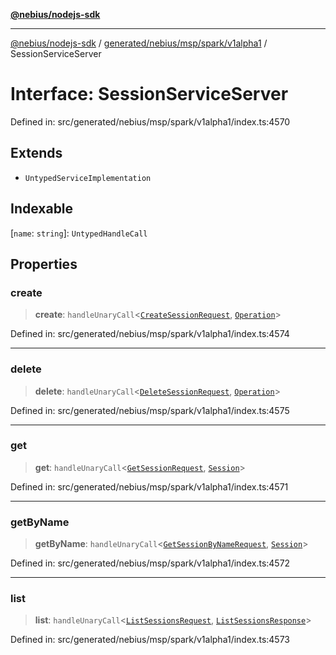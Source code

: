 [**@nebius/nodejs-sdk**](../../../../../../README.md)

***

[@nebius/nodejs-sdk](../../../../../../README.md) / [generated/nebius/msp/spark/v1alpha1](../README.md) / SessionServiceServer

# Interface: SessionServiceServer

Defined in: src/generated/nebius/msp/spark/v1alpha1/index.ts:4570

## Extends

- `UntypedServiceImplementation`

## Indexable

\[`name`: `string`\]: `UntypedHandleCall`

## Properties

### create

> **create**: `handleUnaryCall`\<[`CreateSessionRequest`](CreateSessionRequest.md), [`Operation`](../../../../common/v1/interfaces/Operation.md)\>

Defined in: src/generated/nebius/msp/spark/v1alpha1/index.ts:4574

***

### delete

> **delete**: `handleUnaryCall`\<[`DeleteSessionRequest`](DeleteSessionRequest.md), [`Operation`](../../../../common/v1/interfaces/Operation.md)\>

Defined in: src/generated/nebius/msp/spark/v1alpha1/index.ts:4575

***

### get

> **get**: `handleUnaryCall`\<[`GetSessionRequest`](GetSessionRequest.md), [`Session`](Session.md)\>

Defined in: src/generated/nebius/msp/spark/v1alpha1/index.ts:4571

***

### getByName

> **getByName**: `handleUnaryCall`\<[`GetSessionByNameRequest`](GetSessionByNameRequest.md), [`Session`](Session.md)\>

Defined in: src/generated/nebius/msp/spark/v1alpha1/index.ts:4572

***

### list

> **list**: `handleUnaryCall`\<[`ListSessionsRequest`](ListSessionsRequest.md), [`ListSessionsResponse`](ListSessionsResponse.md)\>

Defined in: src/generated/nebius/msp/spark/v1alpha1/index.ts:4573
